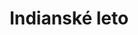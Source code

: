 ---
layout: layouts/akce.njk
title: Indianské leto
konani: 31.7-4.8.2024
perex: Leto plné zabavy v našem přímetském táboře
foto: akce 2.jpg
alt: Indianské leto
gallery: 
tags: ['novinky']
---